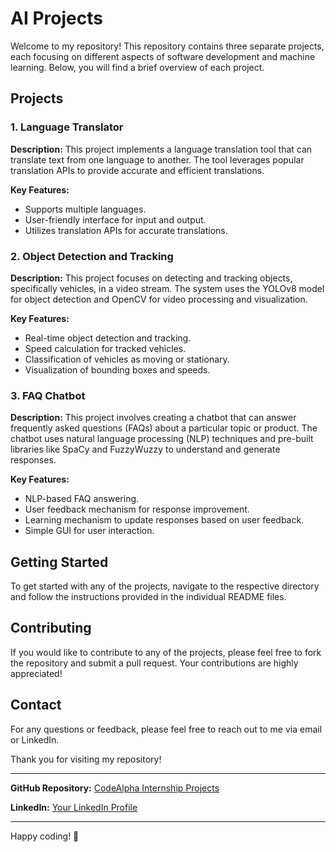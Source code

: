# AI Projects

Welcome to my repository! This repository contains three separate projects, each focusing on different aspects of software development and machine learning. Below, you will find a brief overview of each project.

## Projects

### 1. Language Translator

**Description:**
This project implements a language translation tool that can translate text from one language to another. The tool leverages popular translation APIs to provide accurate and efficient translations.

**Key Features:**
- Supports multiple languages.
- User-friendly interface for input and output.
- Utilizes translation APIs for accurate translations.


### 2. Object Detection and Tracking

**Description:**
This project focuses on detecting and tracking objects, specifically vehicles, in a video stream. The system uses the YOLOv8 model for object detection and OpenCV for video processing and visualization.

**Key Features:**
- Real-time object detection and tracking.
- Speed calculation for tracked vehicles.
- Classification of vehicles as moving or stationary.
- Visualization of bounding boxes and speeds.


### 3. FAQ Chatbot

**Description:**
This project involves creating a chatbot that can answer frequently asked questions (FAQs) about a particular topic or product. The chatbot uses natural language processing (NLP) techniques and pre-built libraries like SpaCy and FuzzyWuzzy to understand and generate responses.

**Key Features:**
- NLP-based FAQ answering.
- User feedback mechanism for response improvement.
- Learning mechanism to update responses based on user feedback.
- Simple GUI for user interaction.


## Getting Started

To get started with any of the projects, navigate to the respective directory and follow the instructions provided in the individual README files.

## Contributing

If you would like to contribute to any of the projects, please feel free to fork the repository and submit a pull request. Your contributions are highly appreciated!

## Contact

For any questions or feedback, please feel free to reach out to me via email or LinkedIn.

Thank you for visiting my repository!

---

**GitHub Repository:** [CodeAlpha Internship Projects](https://github.com/noamanayub/codealpha_tasks.git)

**LinkedIn:** [Your LinkedIn Profile](https://linkedin.com/comm/mynetwork/discovery-see-all?usecase=PEOPLE_FOLLOWS&followMember=noamanayub)

---

Happy coding! 🚀
